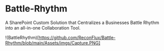 # Battle-Rhythm

A SharePoint Custom Solution that Centralizes a Businesses Battle Rhythm into an all-in-one Collaboration Tool.

!(BattleRhythm)[https://github.com/ReconFlux/Battle-Rhythm/blob/main/Assets/imgs/Capture.PNG]

